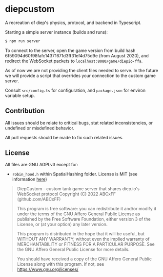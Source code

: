 # diepcustom

A recreation of diep's physics, protocol, and backend in Typescript.

Starting a simple server instance (builds and runs):
```bash
$ npm run server
```

To connect to the server, open the game version from build hash 6f59094d60f98fafc14371671d3ff31ef4d75d9e (from August 2020), and redirect the WebSocket packets to `localhost:8080/game/diepio-ffa`.

As of now we are not providing the client files needed to serve. In the future we will provide a script that overrides your connection to the custom game server.

Consult `src/config.ts` for configuration, and `package.json` for environ variable setup.


## Contribution

All issues should be relate to critical bugs, stat related inconsistencies, or undefined or misdefined behavior.

All pull requests should be made to fix such related issues.

## License

All files are GNU AGPLv3 except for:
 - `robin_hood.h` within SpatialHashing folder. License is MIT (see information [here](https://github.com/martinus/robin-hood-hashing/blob/master/LICENSE))

> DiepCustom - custom tank game server that shares diep.io's WebSocket protocol
> Copyright (C) 2022 ABCxFF (github.com/ABCxFF)
> 
> This program is free software: you can redistribute it and/or modify
> it under the terms of the GNU Affero General Public License as published
> by the Free Software Foundation, either version 3 of the License, or
> (at your option) any later version.
> 
> This program is distributed in the hope that it will be useful,
> but WITHOUT ANY WARRANTY; without even the implied warranty of
> MERCHANTABILITY or FITNESS FOR A PARTICULAR PURPOSE.  See the
> GNU Affero General Public License for more details.
> 
> You should have received a copy of the GNU Affero General Public License
> along with this program. If not, see <https://www.gnu.org/licenses/>
